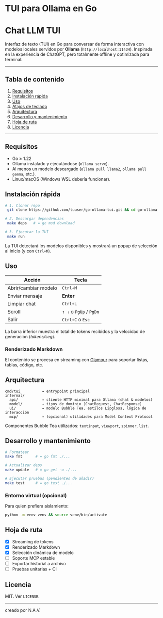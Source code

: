 # TUI para Ollama en Go

# Chat LLM TUI

Interfaz de texto (TUI) en Go para conversar de forma interactiva con modelos locales servidos por **Ollama** (`http://localhost:11434`). Inspirada en la experiencia de ChatGPT, pero totalmente offline y optimizada para terminal.

---

## Tabla de contenido
1. [Requisitos](#requisitos)
2. [Instalación rápida](#instalación-rápida)
3. [Uso](#uso)
4. [Atajos de teclado](#atajos-de-teclado)
5. [Arquitectura](#arquitectura)
6. [Desarrollo y mantenimiento](#desarrollo-y-mantenimiento)
7. [Hoja de ruta](#hoja-de-ruta)
8. [Licencia](#licencia)

---

## Requisitos
- Go ≥ 1.22
- Ollama instalado y ejecutándose (`ollama serve`).
- Al menos un modelo descargado (`ollama pull llama2`, `ollama pull gemma`, etc.).
- Linux/macOS (Windows WSL debería funcionar).

## Instalación rápida
```bash
# 1. Clonar repo
 git clone https://github.com/tuuser/go-ollama-tui.git && cd go-ollama-tui

# 2. Descargar dependencias
 make deps   # = go mod download

# 3. Ejecutar la TUI
 make run
```

La TUI detectará los modelos disponibles y mostrará un popup de selección al inicio (y con `Ctrl+M`).

## Uso
| Acción | Tecla |
|--------|-------|
| Abrir/cambiar modelo | `Ctrl+M` |
| Enviar mensaje | **Enter** |
| Limpiar chat | `Ctrl+L` |
| Scroll | `↑ ↓` o `PgUp` / `PgDn` |
| Salir | `Ctrl+C` o `Esc` |

La barra inferior muestra el total de tokens recibidos y la velocidad de generación (*tokens/seg*).

### Renderizado Markdown
El contenido se procesa en streaming con [Glamour](https://github.com/charmbracelet/glamour) para soportar listas, tablas, código, etc.

## Arquitectura
```
cmd/tui          → entrypoint principal
internal/
  api/           → cliente HTTP minimal para Ollama (chat & modelos)
  model/         → tipos de dominio (ChatRequest, ChatResponse)
  ui/            → modelo Bubble Tea, estilos Lipgloss, lógica de interacción
  mcp/           → (opcional) utilidades para Model Context Protocol
```
Componentes Bubble Tea utilizados: `textinput`, `viewport`, `spinner`, `list`.

## Desarrollo y mantenimiento
```bash
# Formatear
make fmt      # = go fmt ./...

# Actualizar deps
make update   # = go get -u ./...

# Ejecutar pruebas (pendientes de añadir)
make test     # = go test ./...
```

### Entorno virtual (opcional)
Para quien prefiera aislamiento:
```bash
python -m venv venv && source venv/bin/activate
```

## Hoja de ruta
- [x] Streaming de tokens
- [x] Renderizado Markdown
- [x] Selección dinámica de modelo
- [ ] Soporte MCP estable
- [ ] Exportar historial a archivo
- [ ] Pruebas unitarias + CI

## Licencia
MIT. Ver `LICENSE`.

---

creado por N.A.V.
